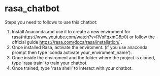 # rasa_chatbot


Steps you need to follows to use this chatbot:
1. Install Anaconda and use it to create a new enviroment for rasa(https://www.youtube.com/watch?v=RVoFqxmG8p0) or follow the official guide https://rasa.com/docs/rasa/installation/ .
2. Once installed Rasa, activate the enviroment. (if you use anaconda prompt then type 'conda activate your_enviroment_name').
3. Once inside the enviroment and the folder where the project is cloned, type 'rasa train' to train your chatbot.
4. Once trained, type 'rasa shell' to interact with your chatbot.
